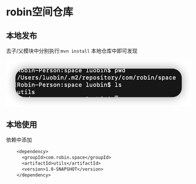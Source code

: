 # robin空间仓库

## 本地发布
去子/父模块中分别执行:`mvn install`
本地仓库中即可发现

![](./images/local.jpg)

## 本地使用

依赖中添加
```
    <dependency>
      <groupId>com.robin.space</groupId>
      <artifactId>utils</artifactId>
      <version>1.0-SNAPSHOT</version>
    </dependency>
```
